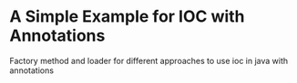 # A Simple Example for IOC with Annotations
Factory method and loader for different approaches to use ioc in java with annotations
